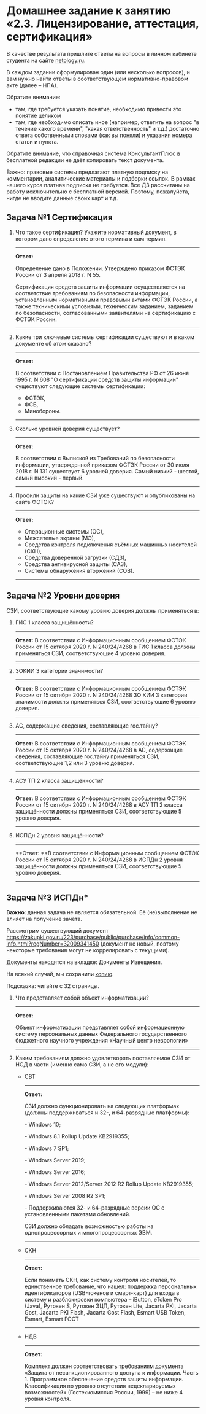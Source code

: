 # Домашнее задание к занятию «2.3. Лицензирование, аттестация, сертификация»

В качестве результата пришлите ответы на вопросы в личном кабинете студента на сайте [netology.ru](https://netology.ru/).

В каждом задании сформулирован один (или несколько вопросов), и вам нужно найти ответы в соответствующем нормативно-правовом акте (далее – НПА).

Обратите внимание:

- там, где требуется указать понятие, необходимо привести это понятие целиком
- там, где необходимо описать иное (например, ответить на вопрос "в течение какого времени", "какая ответственность" и т.д.) достаточно ответа собственными словами (как вы поняли) и указания номера статьи и пункта.

Обратите внимание, что справочная система КонсультантПлюс в бесплатной редакции не даёт копировать текст документа.

Важно: правовые системы предлагают платную подписку на комментарии, аналитические материалы и подборки ссылок. В рамках нашего курса платная подписка не требуется. Все ДЗ рассчитаны на работу исключительно с бесплатной версией. Поэтому, пожалуйста, нигде не вводите данные своих карт и т.д.

## Задача №1 Сертификация

1. Что такое сертификация? Укажите нормативный документ, в котором дано определение этого термина и сам термин.

   ------

   **Ответ:** 

   Определение дано в Положении. Утверждено приказом ФСТЭК России от 3 апреля 2018 г. N 55.

   Сертификация средств защиты информации осуществляется на соответствие требованиям по безопасности информации, установленным нормативными правовыми актами ФСТЭК России, а также техническими условиями, техническим заданием, заданием по безопасности, согласованными заявителями на сертификацию с ФСТЭК России.

   ------

   

2. Какие три ключевые системы сертификации существуют и в каком документе об этом сказано?

   ------

   **Ответ:**

   В соответствии с Постановлением Правительства РФ от 26 июня 1995 г. N 608 "О сертификации средств защиты информации" существуют следующие системы сертификации:

   - ФСТЭК,
   - ФСБ,
   - Минобороны.

   ------

   

3. Сколько уровней доверия существует?

   ------

   **Ответ:**

   В соответствии с Выпиской из Требований по безопасности информации, утвержденной приказом ФСТЭК России от 30 июля 2018 г. N 131 существует 6 уровней доверия. Самый низкий - шестой, самый высокий - первый.

   ------

   

4. Профили защиты на какие СЗИ уже существуют и опубликованы на сайте ФСТЭК?

   ------

   **Ответ:**

   - Операционные системы (ОС),
   - Межсетевые экраны (МЭ),
   - Средства контроля подключения съёмных машинных носителей (СКН),
   - Средства доверенной загрузки (СДЗ),
   - Средства антивирусной защиты (САЗ),
   - Системы обнаружения вторжений (СОВ).

   ------

   

## Задача №2 Уровни доверия

СЗИ, соответствующие какому уровню доверия должны применяться в:

1. ГИС 1 класса защищённости?

   ------

   **Ответ:** В соответствии с Информационным сообщением ФСТЭК России от 15 октября 2020 г. N 240/24/4268 в ГИС 1 класса должны применяться СЗИ, соответствующие 4 уровню доверия.

   ------

   

2. ЗОКИИ 3 категории значимости?

   ------

   **Ответ:** В соответствии с Информационным сообщением ФСТЭК России от 15 октября 2020 г. N 240/24/4268 ЗО КИИ 3 категории значимости должны применяться СЗИ, соответствующие 6 уровню доверия.

   ------

   

3. АС, содержащие сведения, составляющие гос.тайну?

   ------

   **Ответ:** В соответствии с Информационным сообщением ФСТЭК России от 15 октября 2020 г. N 240/24/4268 в АС, содержащие сведения, составляющие гос.тайну применяться СЗИ, соответствующие 1,2 или 3 уровню доверия.

   ------

   

4. АСУ ТП 2 класса защищённости?

   ------

   **Ответ:** В соответствии с Информационным сообщением ФСТЭК России от 15 октября 2020 г. N 240/24/4268 в АСУ ТП 2 класса защищённости должны применяться СЗИ, соответствующие 5 уровню доверия.

   ------

   

5. ИСПДн 2 уровня защищённости?

   ------

   **Ответ: **В соответствии с Информационным сообщением ФСТЭК России от 15 октября 2020 г. N 240/24/4268 в ИСПДн 2 уровня защищённости должны применяться СЗИ, соответствующие 5 уровню доверия.

   ------

   

## Задача №3 ИСПДн*

**Важно**: данная задача не является обязательной. Её (не)выполнение не влияет на получение зачёта.

Рассмотрим существующий документ https://zakupki.gov.ru/223/purchase/public/purchase/info/common-info.html?regNumber=32009341450 (документ не новый, поэтому некоторые требования могут не коррелировать с текущими).

Документы находятся на вкладке: Документы Извещения.

На всякий случай, мы сохранили [копию](https://github.com/netology-code/ibb-homeworks/blob/v2/05_certification/assets/ispdn.docx).

Подсказка: читайте с 32 страницы.

1. Что представляет собой объект информатизации?

   ------

   **Ответ:** 

   Объект информатизации представляет собой информационную систему персональных данных Федерального государственного бюджетного научного учреждения «Научный центр неврологии»

   ------

   

2. Каким требованиям должно удовлетворять поставляемое СЗИ от НСД в части (именно само СЗИ, а не его модули):

   - СВТ

     ------

     **Ответ:** 

     СЗИ должно функционировать на следующих платформах (должны поддерживаться и 32-, и 64-разрядные платформы):

     \-   Windows 10;

     \-   Windows 8.1 Rollup Update KB2919355;

     \-   Windows 7 SP1;

     \-   Windows Server 2019;

     \-   Windows Server 2016;

     \-   Windows Server 2012/Server 2012 R2 Rollup Update KB2919355;

     \-   Windows Server 2008 R2 SP1;

     \-   Поддерживаются 32- и 64-разрядные версии ОС с установленными пакетами обновлений.

     СЗИ должно обладать возможностью работы на однопроцессорных и многопроцессорных ЭВМ. 

     ------

     

   - СКН

     ------

     **Ответ:**

     Если понимать СКН, как систему контроля носителей, то единственное требование, что нашел: поддержка персональных идентификаторов (USB-токенов и смарт-карт) для входа в систему и разблокировки компьютера – iButton, eToken Pro (Java), Рутокен S, Рутокен ЭЦП, Рутокен Lite, Jacarta PKI, Jacarta Gost, Jacarta PKI Flash, Jacarta Gost Flash, Esmart USB Token, Esmart, Esmart ГОСТ

     ------

     

   - НДВ

     ------

     **Ответ:**

     Комплект должен соответствовать требованиям документа «Защита от несанкционированного доступа к информации. Часть 1. Программное обеспечение средств защиты информации. Классификация по уровню отсутствия недекларируемых возможностей» (Гостехкомиссия России, 1999) – не ниже 4 уровня контроля.

     ------
     
     